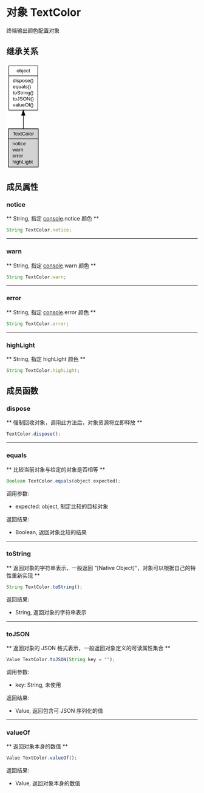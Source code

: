 # 对象 TextColor
终端输出颜色配置对象

## 继承关系
<div class="inherits"><svg width="67pt" height="210pt" viewBox="0.00 0.00 67.33 210.00" xmlns="http://www.w3.org/2000/svg" xmlns:xlink="http://www.w3.org/1999/xlink">
<g id="graph0" class="graph" transform="scale(1 1) rotate(0) translate(4 206)">
<title>%0</title>
<polygon fill="#ffffff" stroke="transparent" points="-4,4 -4,-206 63.332,-206 63.332,4 -4,4"/>
<!-- object -->
<g id="node1" class="node">
<title>object</title>
<g id="a_node1"><a xlink:href="object.md" xlink:title="object">
<polygon fill="#ffffff" stroke="#000000" points=".8345,-113.5 .8345,-201.5 58.4975,-201.5 58.4975,-113.5 .8345,-113.5"/>
<text text-anchor="middle" x="29.666" y="-188.5" font-family="Helvetica,sans-Serif" font-size="10.00" fill="#000000">object</text>
<polyline fill="none" stroke="#000000" points=".8345,-181.5 58.4975,-181.5 "/>
<text text-anchor="start" x="8.8345" y="-168.5" font-family="Helvetica,sans-Serif" font-size="10.00" fill="#000000">dispose()</text>
<text text-anchor="start" x="8.8345" y="-156.5" font-family="Helvetica,sans-Serif" font-size="10.00" fill="#000000">equals()</text>
<text text-anchor="start" x="8.8345" y="-144.5" font-family="Helvetica,sans-Serif" font-size="10.00" fill="#000000">toString()</text>
<text text-anchor="start" x="8.8345" y="-132.5" font-family="Helvetica,sans-Serif" font-size="10.00" fill="#000000">toJSON()</text>
<text text-anchor="start" x="8.8345" y="-120.5" font-family="Helvetica,sans-Serif" font-size="10.00" fill="#000000">valueOf()</text>
</a>
</g>
</g>
<!-- TextColor -->
<g id="node2" class="node">
<title>TextColor</title>
<g id="a_node2"><a xlink:title="TextColor">
<polygon fill="#d3d3d3" stroke="#000000" points="0,-.5 0,-76.5 59.332,-76.5 59.332,-.5 0,-.5"/>
<text text-anchor="middle" x="29.666" y="-63.5" font-family="Helvetica,sans-Serif" font-size="10.00" fill="#000000">TextColor</text>
<polyline fill="none" stroke="#000000" points="0,-56.5 59.332,-56.5 "/>
<text text-anchor="start" x="8" y="-43.5" font-family="Helvetica,sans-Serif" font-size="10.00" fill="#000000">notice</text>
<text text-anchor="start" x="8" y="-31.5" font-family="Helvetica,sans-Serif" font-size="10.00" fill="#000000">warn</text>
<text text-anchor="start" x="8" y="-19.5" font-family="Helvetica,sans-Serif" font-size="10.00" fill="#000000">error</text>
<text text-anchor="start" x="8" y="-7.5" font-family="Helvetica,sans-Serif" font-size="10.00" fill="#000000">highLight</text>
</a>
</g>
</g>
<!-- object&#45;&gt;TextColor -->
<g id="edge1" class="edge">
<title>object-&gt;TextColor</title>
<path fill="none" stroke="#000000" d="M29.666,-103.1681C29.666,-94.1942 29.666,-85.0623 29.666,-76.5973"/>
<polygon fill="#000000" stroke="#000000" points="26.1661,-103.1888 29.666,-113.1888 33.1661,-103.1888 26.1661,-103.1888"/>
</g>
</g>
</svg></div>

## 成员属性
        
### notice
** String, 指定 [console](../../module/ifs/console.md).notice 颜色 **

```JavaScript
String TextColor.notice;
```

--------------------------
### warn
** String, 指定 [console](../../module/ifs/console.md).warn 颜色 **

```JavaScript
String TextColor.warn;
```

--------------------------
### error
** String, 指定 [console](../../module/ifs/console.md).error 颜色 **

```JavaScript
String TextColor.error;
```

--------------------------
### highLight
** String, 指定 highLight 颜色 **

```JavaScript
String TextColor.highLight;
```

## 成员函数
        
### dispose
** 强制回收对象，调用此方法后，对象资源将立即释放 **

```JavaScript
TextColor.dispose();
```

--------------------------
### equals
** 比较当前对象与给定的对象是否相等 **

```JavaScript
Boolean TextColor.equals(object expected);
```

调用参数:
* expected: object, 制定比较的目标对象

返回结果:
* Boolean, 返回对象比较的结果

--------------------------
### toString
** 返回对象的字符串表示，一般返回 "[Native Object]"，对象可以根据自己的特性重新实现 **

```JavaScript
String TextColor.toString();
```

返回结果:
* String, 返回对象的字符串表示

--------------------------
### toJSON
** 返回对象的 JSON 格式表示，一般返回对象定义的可读属性集合 **

```JavaScript
Value TextColor.toJSON(String key = "");
```

调用参数:
* key: String, 未使用

返回结果:
* Value, 返回包含可 JSON 序列化的值

--------------------------
### valueOf
** 返回对象本身的数值 **

```JavaScript
Value TextColor.valueOf();
```

返回结果:
* Value, 返回对象本身的数值

